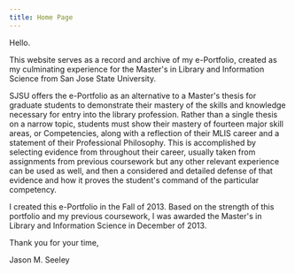 ```yaml
---
title: Home Page
---
```


Hello.

This website serves as a record and archive of my e-Portfolio, created as my culminating experience for the Master's in Library and Information Science from San Jose State University.

SJSU offers the e-Portfolio as an alternative to a Master's thesis for graduate students to demonstrate their mastery of the skills and knowledge necessary for entry into the library profession. Rather than a single thesis on a narrow topic, students must show their mastery of fourteen major skill areas, or Competencies, along with a reflection of their MLIS career and a statement of their Professional Philosophy. This is accomplished by selecting evidence from throughout their career, usually taken from assignments from previous coursework but any other relevant experience can be used as well, and then a considered and detailed defense of that evidence and how it proves the student's command of the particular competency.

I created this e-Portfolio in the Fall of 2013. Based on the strength of this portfolio and my previous coursework, I was awarded the Master's in Library and Information Science in December of 2013.

Thank you for your time,

Jason M. Seeley
